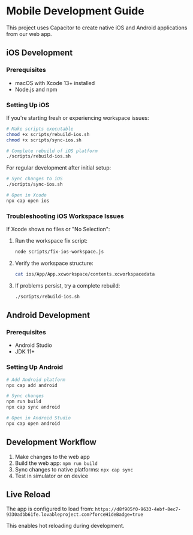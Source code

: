 
# Mobile Development Guide

This project uses Capacitor to create native iOS and Android applications from our web app.

## iOS Development

### Prerequisites
- macOS with Xcode 13+ installed
- Node.js and npm

### Setting Up iOS

If you're starting fresh or experiencing workspace issues:

```bash
# Make scripts executable
chmod +x scripts/rebuild-ios.sh
chmod +x scripts/sync-ios.sh

# Complete rebuild of iOS platform
./scripts/rebuild-ios.sh
```

For regular development after initial setup:

```bash
# Sync changes to iOS
./scripts/sync-ios.sh

# Open in Xcode
npx cap open ios
```

### Troubleshooting iOS Workspace Issues

If Xcode shows no files or "No Selection":

1. Run the workspace fix script:
   ```bash
   node scripts/fix-ios-workspace.js
   ```

2. Verify the workspace structure:
   ```bash
   cat ios/App/App.xcworkspace/contents.xcworkspacedata
   ```

3. If problems persist, try a complete rebuild:
   ```bash
   ./scripts/rebuild-ios.sh
   ```

## Android Development

### Prerequisites
- Android Studio
- JDK 11+

### Setting Up Android

```bash
# Add Android platform
npx cap add android

# Sync changes
npm run build
npx cap sync android

# Open in Android Studio
npx cap open android
```

## Development Workflow

1. Make changes to the web app
2. Build the web app: `npm run build`
3. Sync changes to native platforms: `npx cap sync`
4. Test in simulator or on device

## Live Reload

The app is configured to load from:
`https://d8f905f0-9633-4ebf-8ec7-9330adbb61fe.lovableproject.com?forceHideBadge=true`

This enables hot reloading during development.
